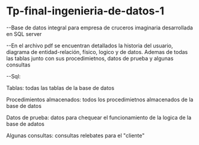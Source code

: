 # Tp-final-ingenieria-de-datos-1

--Base de datos integral para empresa de cruceros imaginaria desarrollada en SQL server

--En el archivo pdf se encuentran detallados la historia del usuario, diagrama de entidad-relación, físico, logico y de datos. Ademas de todas las tablas junto con sus procedimietnos, datos de prueba y algunas consultas

--Sql:

  Tablas: todas las tablas de la base de datos

  Procedimientos almacenados: todos los procedimietnos almacenados de la base de datos

  Datos de prueba: datos para chequear el funcionamiento de la logica de la base de adatos

  Algunas consultas: consultas relebates para el "cliente"
